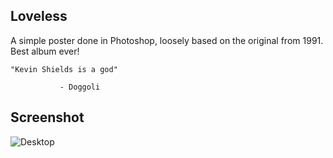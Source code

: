 ## Loveless

A simple poster done in Photoshop, loosely based on the original from 1991.
Best album ever!

	"Kevin Shields is a god"
	
			   - Doggoli

## Screenshot
![Desktop](https://upload.wikimedia.org/wikipedia/en/thumb/4/4b/My_Bloody_Valentine_-_Loveless.png/220px-My_Bloody_Valentine_-_Loveless.png)

